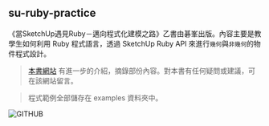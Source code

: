 ## su-ruby-practice

《當SketchUp遇見Ruby－邁向程式化建模之路》乙書由碁峯出版。內容主要是教學生如何利用 Ruby 程式語言，透過 SketchUp Ruby API 來進行`幾何`與`非幾何`的物件程式設計。

>[本書網站](http://sketchupruby.tohot.net) 有進一步的介紹，摘錄部份內容。對本書有任何疑問或建議，可在該網站留言。

>程式範例全部儲存在 examples 資料夾中。

![GITHUB](http://sketchupruby.tohot.net/wp-content/uploads/2015/07/AEC009100.jpg "本書封面")


